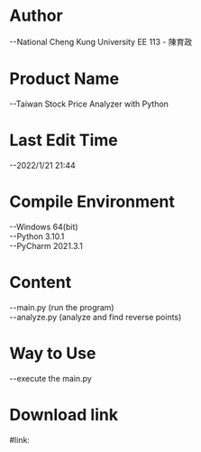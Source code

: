 # Author
--National Cheng Kung University EE 113 - 陳育政<br />

# Product Name
--Taiwan Stock Price Analyzer with Python<br />

# Last Edit Time
--2022/1/21 21:44<br />

# Compile Environment
--Windows 64(bit)<br />
--Python 3.10.1<br />
--PyCharm 2021.3.1<br />

# Content
--main.py (run the program)<br />
--analyze.py (analyze and find reverse points)<br />

# Way to Use
--execute the main.py

# Download link
#link:
